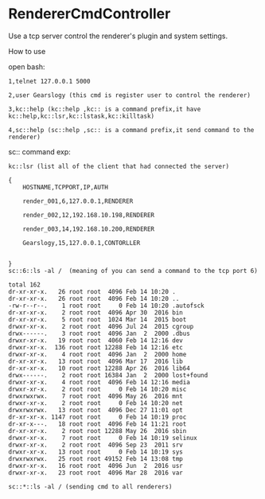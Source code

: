 # RendererCmdController
Use a tcp server control the renderer's plugin and system settings.

How to use

open bash:

    1,telnet 127.0.0.1 5000
    
    2,user Gearslogy (this cmd is register user to control the renderer)
    
    3,kc::help (kc::help ,kc:: is a command prefix,it have kc::help,kc::lsr,kc::lstask,kc::killtask)
    
    4,sc::help (sc::help ,sc:: is a command prefix,it send command to the renderer)
    


sc:: command exp:

    kc::lsr (list all of the client that had connected the server)
    
    {
        HOSTNAME,TCPPORT,IP,AUTH
        
        render_001,6,127.0.0.1,RENDERER
        
        render_002,12,192.168.10.198,RENDERER
        
        render_003,14,192.168.10.200,RENDERER
        
        Gearslogy,15,127.0.0.1,CONTORLLER
        
        
    }
    sc::6::ls -al /  (meaning of you can send a command to the tcp port 6) 
    
    total 162
    dr-xr-xr-x.   26 root root  4096 Feb 14 10:20 .
    dr-xr-xr-x.   26 root root  4096 Feb 14 10:20 ..
    -rw-r--r--.    1 root root     0 Feb 14 10:20 .autofsck
    dr-xr-xr-x.    2 root root  4096 Apr 30  2016 bin
    dr-xr-xr-x.    5 root root  1024 Mar 14  2015 boot
    drwxr-xr-x.    2 root root  4096 Jul 24  2015 cgroup
    drwx------.    3 root root  4096 Jan  2  2000 .dbus
    drwxr-xr-x.   19 root root  4060 Feb 14 12:16 dev
    drwxr-xr-x.  136 root root 12288 Feb 14 12:16 etc
    drwxr-xr-x.    4 root root  4096 Jan  2  2000 home
    dr-xr-xr-x.   13 root root  4096 Mar 17  2016 lib
    dr-xr-xr-x.   10 root root 12288 Apr 26  2016 lib64
    drwx------.    2 root root 16384 Jan  2  2000 lost+found
    drwxr-xr-x.    4 root root  4096 Feb 14 12:16 media
    drwxr-xr-x.    2 root root     0 Feb 14 10:20 misc
    drwxrwxrwx.    7 root root  4096 May 26  2016 mnt
    drwxr-xr-x.    2 root root     0 Feb 14 10:20 net
    drwxrwxrwx.   13 root root  4096 Dec 27 11:01 opt
    dr-xr-xr-x. 1147 root root     0 Feb 14 10:19 proc
    dr-xr-x---.   18 root root  4096 Feb 14 11:21 root
    dr-xr-xr-x.    2 root root 12288 May 26  2016 sbin
    drwxr-xr-x.    7 root root     0 Feb 14 10:19 selinux
    drwxr-xr-x.    2 root root  4096 Sep 23  2011 srv
    drwxr-xr-x.   13 root root     0 Feb 14 10:19 sys
    drwxrwxrwx.   25 root root 49152 Feb 14 13:08 tmp
    drwxr-xr-x.   16 root root  4096 Jun  2  2016 usr
    drwxr-xr-x.   23 root root  4096 Mar 28  2016 var
    
    sc::*::ls -al / (sending cmd to all renderers)
            

